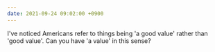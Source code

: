 ```yaml
---
date: 2021-09-24 09:02:00 +0900
---
```


I've noticed Americans refer to things being 'a good value' rather than 'good value'. Can you have 'a value' in this sense?

